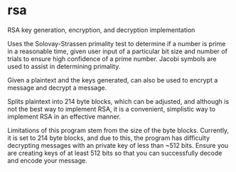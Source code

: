 # rsa
RSA key generation, encryption, and decryption implementation

Uses the Solovay-Strassen primality test to determine if a number is prime in a reasonable time, given user input of a particular bit size and number of trials to ensure high confidence of a prime number. Jacobi symbols are used to assist in determining primality.

Given a plaintext and the keys generated, can also be used to encrypt a message and decrypt a message.

Splits plaintext into 214 byte blocks, which can be adjusted, and although is not the best way to implement RSA, it is a convenient, simplistic way to implement RSA in an effective manner.

Limitations of this program stem from the size of the byte blocks. Currently, it is set to 214 byte blocks, and due to this, the program has difficulty decrypting messages with an private key of less than ~512 bits. Ensure you are creating keys of at least 512 bits so that you can successfully decode and encode your message.
